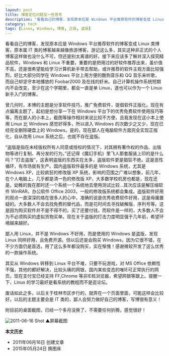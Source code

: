 ```yaml
---
layout: post
title: 博客定位问题及一些思考
description: "看看自己的博客，发现原本应是 Windows 平台推荐软件的博客变成 Linux 类博客，原本属 IT 类的博客越来越像旅游博客，游记这么多，其实这种非正式的个人博客这样做也没什么不可，但还是别太离谱的好。"
category: tech
tags: [Linux, Windows, 博客, 正版, 盗版]
---
```


看看自己的博客，发现原本应是 Windows 平台推荐软件的博客变成 Linux 类博客，原本属 IT 类的博客越来越像旅游博客，游记这么多，其实这种非正式的个人博客这样做也没什么不可，但还是别太离谱的好。接下来应该多了解并深入探究精品软件，Windows 和 Linux 不重要，重要的是把用过的好软件推荐出来，虽价值不高，还是很希望能给学习计算机新手带去帮助，或许推荐的软件主观方面比较强烈，好比大部分同学在 Windows 平台上用方便的酷狗音乐和 QQ 音乐来听歌，而自己却坚守本地播放的 Foobar2000 及在线的虾米。自己计算机操作系统短期内不会改变，至少在这个学期里，都会一直是单 Linux，遂也可以作为一个 Linux 新手入门的博客。

曾几何时，本博的主题是分享软件技巧，推广免费软件，提倡软件正版化。现在有点偏离主题了，起初是想分享一下在 Windows 平台下的优秀免费软件使用技巧等等，而在鄙人的小本上，截图等操作相对来说比较不方便，且我发现在这小本上使用 Linux 比 Windows 感觉好得多，所以进入 Windows 的次数少之又少，现在已经完全删除硬盘上的 Windows。是的，现在鄙人在电脑软件方面完全实现正版化，自从改用 Linux 系统之后，也就不存在盗版。

“盗版是指在未经版权所有人同意或授权的情况下，对其拥有著作权的作品、出版物等进行复制、再分发的行为。”还记得《魔幻手机》里飞人那套服装上印的是什么吗？”打击盗版”，这表明盗版的东西实在太多，盗版软件更是猖狂不绝。这是恶性循环，有市场就有生产。国内盗版软件最多的是 Windows 系统，尤其是 Windows XP，比较疯狂的修改版 XP 系统，影响的范围之广难以想象，前几年，在个人电脑上，几乎都是清一色的修改版 XP，大多数学校机房也都是，现在还是。幼稚的我在那时还一个系统一个系统地去使用测试比较…其次应该是解压缩软件 WinRAR，办公软件 Office 2003，一般的修改版系统都会集成。盗版软件好用的观点一直深深的烙在很多人的心中，准确的说是优秀收费软件好用，这是毋庸置疑的。大多数人不会去找免费的替代品，而是花时间去寻找破解版，序列号等。这是因为购买软件并不是不得不的，买了还要付钱，而软件是一样的，大多数人不会为不必须购买的虚拟货物买单。现在关于盗版的打击力度明显强于几年前，希望环境越来越好。

鄙人用 Linux，并不是 Windows 不好用，而是使用的 Windows 是盗版，发现 Linux 同样好用，且免费开源。但以后还是会购买 Windows，因为它很不错，在不少方面仍是首选，用了这么多年都没购买，实在惭愧！感谢微软开发了这么优秀的一款操作系统。

其实从 Windows 转移到 Linux 平台不难，只要不玩游戏，对 MS Office 依赖性不强，其他的都好解决，比较头痛的网银，国内某些变态的唯IE可正常执行的网页。现在支付宝已经支持 FF,Chrome 等非IE核浏览器，希望网银等跟上。提醒一下，Linux 的学习最好是看系统的教程而不是逛论坛。

废话如此之多，以后关于桂林市区步行的，就弄在一个页面里面，可能这样会比较好。以后的主题主要会是 IT 类的，鄙人会努力做好自己的博客，写博很有意义！

附目前的桌面截图，已经一个多月没换了，不需要任何折腾，感觉很好！

![2011-06-16 Shot]({{site.IMG_PATH}}/something-of-blog-and-others.jpg_640)
▲屏幕截图

**本文历史**

* 2011年06月16日 创建文章
* 2015年05月24日 换图床
